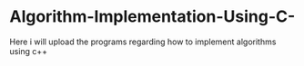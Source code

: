 # Algorithm-Implementation-Using-C-

Here i will upload the programs regarding how to implement algorithms using c++
